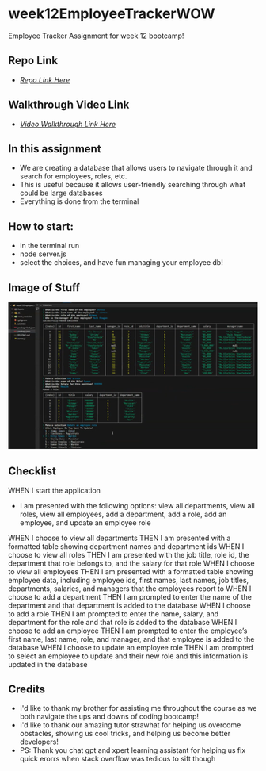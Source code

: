 # week12EmployeeTrackerWOW
Employee Tracker Assignment for week 12 bootcamp!

## Repo Link
-  [*Repo Link Here*](https://github.com/PlutoCoders/week12EmployeeTrackerWOW)
## Walkthrough Video Link
- [*Video Walkthrough Link Here*](https://drive.google.com/file/d/13XjTNEvPlhEBsrpuE_eZAmweii_wpQ4T/view)

## In this assignment
- We are creating a database that allows users to navigate through it and search for employees, roles, etc.
- This is useful because it allows user-friendly searching through what could be large databases
- Everything is done from the terminal

## How to start:
- in the terminal run
- node server.js
- select the choices, and have fun managing your employee db!

## Image of Stuff
![Alt Text](/Assets/week%2012%20repo%20image.png)


## Checklist
WHEN I start the application
- I am presented with the following options: view all departments, view all roles, view all employees, add a department, add a role, add an employee, and update an employee role

WHEN I choose to view all departments
THEN I am presented with a formatted table showing department names and department ids
WHEN I choose to view all roles
THEN I am presented with the job title, role id, the department that role belongs to, and the salary for that role
WHEN I choose to view all employees
THEN I am presented with a formatted table showing employee data, including employee ids, first names, last names, job titles, departments, salaries, and managers that the employees report to
WHEN I choose to add a department
THEN I am prompted to enter the name of the department and that department is added to the database
WHEN I choose to add a role
THEN I am prompted to enter the name, salary, and department for the role and that role is added to the database
WHEN I choose to add an employee
THEN I am prompted to enter the employee’s first name, last name, role, and manager, and that employee is added to the database
WHEN I choose to update an employee role
THEN I am prompted to select an employee to update and their new role and this information is updated in the database 

## Credits
- I'd like to thank my brother for assisting me throughout the course as we both navigate the ups and downs of coding bootcamp!
- I'd like to thank our amazing tutor strawhat for helping us overcome obstacles, showing us cool tricks, and helping us become better developers!
- PS: Thank you chat gpt and xpert learning assistant for helping us fix quick erorrs when stack overflow was tedious to sift though
